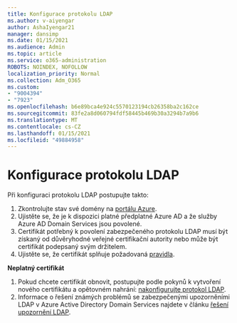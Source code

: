 ```yaml
---
title: Konfigurace protokolu LDAP
ms.author: v-aiyengar
author: AshaIyengar21
manager: dansimp
ms.date: 01/15/2021
ms.audience: Admin
ms.topic: article
ms.service: o365-administration
ROBOTS: NOINDEX, NOFOLLOW
localization_priority: Normal
ms.collection: Adm_O365
ms.custom:
- "9004394"
- "7923"
ms.openlocfilehash: b6e89bca4e924c5570123194cb26358ba2c162ce
ms.sourcegitcommit: 83fe2a8d060794fdf58445b469b30a3294b7a9b6
ms.translationtype: MT
ms.contentlocale: cs-CZ
ms.lasthandoff: 01/15/2021
ms.locfileid: "49884958"
---
```

# <a name="configure-ldap"></a>Konfigurace protokolu LDAP

Při konfiguraci protokolu LDAP postupujte takto:

1. Zkontrolujte stav své domény na [portálu Azure](https://aka.ms/aadds-health).
1. Ujistěte se, že je k dispozici platné předplatné Azure AD a že služby Azure AD Domain Services jsou povolené.
1. Certifikát potřebný k povolení zabezpečeného protokolu LDAP musí být získaný od důvěryhodné veřejné certifikační autority nebo může být certifikát podepsaný svým držitelem.
1. Ujistěte se, že certifikát splňuje požadovaná [pravidla](https://docs.microsoft.com/azure/active-directory-domain-services/active-directory-ds-admin-guide-configure-secure-ldap#requirements-for-the-secure-ldap-certificate).

**Neplatný certifikát**
1. Pokud chcete certifikát obnovit, postupujte podle pokynů k vytvoření nového certifikátu a opětovném nahrání: [nakonfigurujte protokol LDAP](https://docs.microsoft.com/azure/active-directory-domain-services/tutorial-configure-ldaps?WT.mc_id=Portal-Microsoft_Azure_Support).
1. Informace o řešení známých problémů se zabezpečenými upozorněními LDAP v Azure Active Directory Domain Services najdete v článku [řešení upozornění LDAP](https://docs.microsoft.com/azure/active-directory-domain-services/alert-ldaps?WT.mc_id=Portal-Microsoft_Azure_Support).

